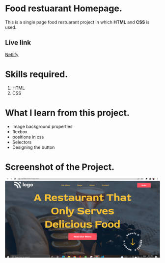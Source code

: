 # Food restuarant Homepage.
 This is a single page food restuarant project in which **HTML** and **CSS** is used.
 ## Live link
 [Netlify](https://food-restuarant-page.netlify.app/)

 # Skills required.
 1. HTML
 1. CSS
 
 # What I learn from this project.
 * Image background properties
 * flexbox
 * positions in css
 * Selectors
 * Designing the button

 # Screenshot of the Project.
 ![Food restuarant homepage](screenshot/food%20restuarant.PNG)

 
